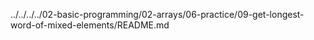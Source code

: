 ../../../../02-basic-programming/02-arrays/06-practice/09-get-longest-word-of-mixed-elements/README.md